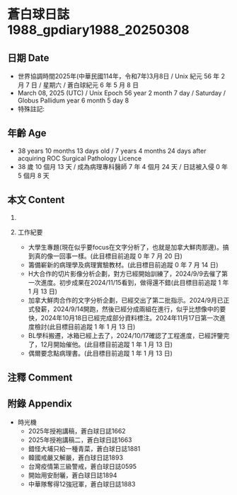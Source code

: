 [_metadata_:encoding]: - "utf-8"
[_metadata_:language]: - "zh-Hant-TW"
[_metadata_:fileformat]: - "markdown"
[_metadata_:MIME_type]: - "text/plain"
[_metadata_:markdown_version]: - "commonmark version 0.30"
[_metadata_:markdown_spec]: - "https://spec.commonmark.org/0.30/"

# 蒼白球日誌1988_gpdiary1988_20250308 #

## 日期 Date ##

* 世界協調時間2025年(中華民國114年，令和7年)3月8日 / Unix 紀元 56 年 2 月 7 日 / 星期六 / 蒼白球紀元 6 年 5 月 8 日
* March 08, 2025 (UTC) / Unix Epoch 56 year 2 month 7 day / Saturday / Globus Pallidum year 6 month 5 day 8
* 特殊註記:

## 年齡 Age ##

* 38 years 10 months 13 days old / 7 years 4 months 24 days after acquiring ROC Surgical Pathology Licence
* 38 歲 10 個月 13 天 / 成為病理專科醫師 7 年 4 個月 24 天 / 日誌被入侵 0 年 5 個月 8 天

## 本文 Content ##

1. 

2. 工作紀要

    - 大學生專題(現在似乎要focus在文字分析了，也就是加拿大鮮肉那邊)。搞到真的像一回事一樣。(此目標目前追蹤 0 年 7 月 20 日)
    - 籌備嶄新的病理學及病理實驗教材。(此目標目前追蹤 0 年 7 月 14 日)
    - H大合作的切片影像分析企劃，對方已經開始訓練了，2024/9/9去催了第一次進度。初步成果在2024/11/15看到，做得還不錯(此目標目前追蹤 1 年 1 月 13 日)
    - 加拿大鮮肉合作的文字分析企劃，已經交出了第二批指示。2024/9月已正式發薪，2024/9/14開跑，然後已經分成兩組在進行，似乎比想像中的要快，2024年10月18日已經完成部分資料標注。2024年11月17日第一次進度檢討(此目標目前追蹤 1 年 1 月 13 日)
    - BL學科搬遷，冰箱已經上去了，2024/10/17確認了工程進度，已經評鑒完了，12月開始催他。(此目標目前追蹤 1 年 1 月 13 日)
    - 偶爾要念點病理書。(此目標目前追蹤 1 年 1 月 13 日)

## 注釋 Comment ##


## 附錄 Appendix ##

* 時光機
    - 2025年授袍講稿，蒼白球日誌1662
    - 2025年授袍講稿二，蒼白球日誌1663
    - 錯怪大埔只給一種青菜，蒼白球日誌1881
    - 韓國戒嚴又解嚴，蒼白球日誌1893
    - 台灣疫情第三級警戒，蒼白球日誌0595
    - 開始用安耐曬，蒼白球日誌1894
    - 中華隊奪得12強冠軍，蒼白球日誌1883

